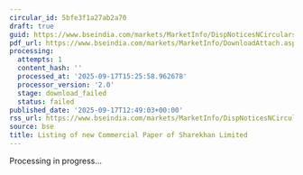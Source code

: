```yaml
---
circular_id: 5bfe3f1a27ab2a70
draft: true
guid: https://www.bseindia.com/markets/MarketInfo/DispNoticesNCirculars.aspx?Noticeid={C443F2ED-ACEF-4347-AEEF-8FEB6B384D43}&noticeno=20250917-43&dt=09/17/2025&icount=43&totcount=56&flag=0
pdf_url: https://www.bseindia.com/markets/MarketInfo/DownloadAttach.aspx?id=20250917-43&attachedId=
processing:
  attempts: 1
  content_hash: ''
  processed_at: '2025-09-17T15:25:58.962678'
  processor_version: '2.0'
  stage: download_failed
  status: failed
published_date: '2025-09-17T12:49:03+00:00'
rss_url: https://www.bseindia.com/markets/MarketInfo/DispNoticesNCirculars.aspx?Noticeid={C443F2ED-ACEF-4347-AEEF-8FEB6B384D43}&noticeno=20250917-43&dt=09/17/2025&icount=43&totcount=56&flag=0
source: bse
title: Listing of new Commercial Paper of Sharekhan Limited
---
```


Processing in progress...